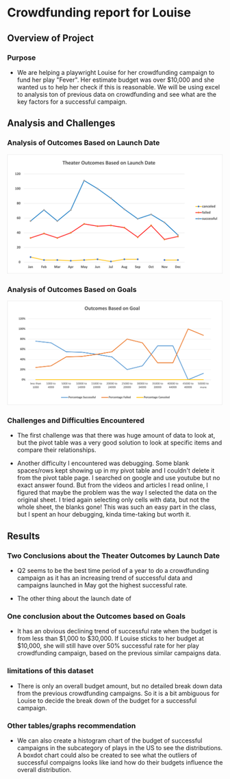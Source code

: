 # Crowdfunding report for Louise

## Overview of Project

### Purpose
- We are helping a playwright Louise for her crowdfunding campaign to fund her play "Fever". Her estimate budget was over $10,000 and she wanted us to help her check if this is reasonable. We will be using excel to analysis ton of previous data on crowdfunding and see what are the key factors for a successful campaign.

## Analysis and Challenges

### Analysis of Outcomes Based on Launch Date
![launchdate!](Theater_Outcomes_vs_Launch.png)


### Analysis of Outcomes Based on Goals
![Goals!](Outcomes_vs_Goals.png)


### Challenges and Difficulties Encountered
- The first challenge was that there was huge amount of data to look at, but the pivot table was a very good solution to look at specific items and compare their relationships.

- Another difficulty I encountered was debugging. Some blank spaces/rows kept showing up in my pivot table and I couldn't delete it from the pivot table page. I searched on google and use youtube but no exact answer found. But from the videos and articles I read online, I figured that maybe the problem was the way I selected the data on the original sheet. I tried again selecting only cells with data, but not the whole sheet, the blanks gone! This was such an easy part in the class, but I spent an hour debugging, kinda time-taking but worth it.

## Results
### Two Conclusions about the Theater Outcomes by Launch Date
- Q2 seems to be the best time period of a year to do a crowdfunding campaign as it has an increasing trend of successful data and campaigns launched in May got the highest successful rate.

- The other thing about the launch date of

### One conclusion about the Outcomes based on Goals
- It has an obvious declining trend of successful rate when the budget is from less than $1,000 to $30,000. If Louise sticks to her budget at $10,000, she will still have over 50% successful rate for her play crowdfunding campaign, based on the previous similar campaigns data.

### limitations of this dataset
- There is only an overall budget amount, but no detailed break down data from the previous crowdfunding campaigns. So it is a bit ambiguous for Louise to decide the break down of the budget for a successful campaign.

### Other tables/graphs recommendation
- We can also create a histogram chart of the budget of successful campaigns in the subcategory of plays in the US to see the distributions. A boxdot chart could also be created to see what the outliers of successful compaigns looks like iand how do their budgets influence the overall distribution.
